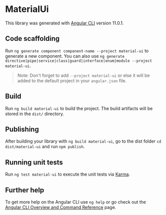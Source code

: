 # MaterialUi

This library was generated with [Angular CLI](https://github.com/angular/angular-cli) version 11.0.1.

## Code scaffolding

Run `ng generate component component-name --project material-ui` to generate a new component. You can also use `ng generate directive|pipe|service|class|guard|interface|enum|module --project material-ui`.
> Note: Don't forget to add `--project material-ui` or else it will be added to the default project in your `angular.json` file. 

## Build

Run `ng build material-ui` to build the project. The build artifacts will be stored in the `dist/` directory.

## Publishing

After building your library with `ng build material-ui`, go to the dist folder `cd dist/material-ui` and run `npm publish`.

## Running unit tests

Run `ng test material-ui` to execute the unit tests via [Karma](https://karma-runner.github.io).

## Further help

To get more help on the Angular CLI use `ng help` or go check out the [Angular CLI Overview and Command Reference](https://angular.io/cli) page.
